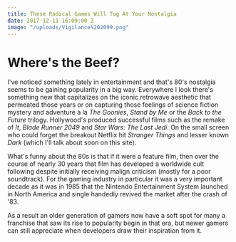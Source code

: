 ```yaml
---
title: These Radical Games Will Tug At Your Nostalgia
date: 2017-12-11 16:09:00 Z
image: "/uploads/Vigilance%202099.png"
---
```


# Where's the Beef? 

I've noticed something lately in entertainment and that's 80's nostalgia seems to be gaining popularity in a big way. Everywhere I look there's something new that capitalizes on the iconic retrowave aesthetic that permeated those years or on capturing those feelings of science fiction mystery and adventure à la *The Goonies*, *Stand by Me* or the *Back to the Future* trilogy. Hollywood's produced successful films such as the remake of *It*, *Blade Runner 2049* and *Star Wars: The Last Jedi*. On the small screen who could forget the breakout Netflix hit *Stranger Things* and lesser known *Dark* (which I'll talk about soon on this site). 

What's funny about the 80s is that if it were a feature film, then over the course of nearly 30 years that film has developed a worldwide cult following despite initially receiving malign criticism (mostly for a poor soundtrack). For the gaming industry in particular it was a very important decade as it was in 1985 that the Nintendo Entertainment System launched in North America and single handedly revived the market after the crash of '83.  

As a result an older generation of gamers now have a soft spot for many a franchise that saw its rise to popularity begin in that era, but newer gamers can still appreciate when developers draw their inspiration from it. 
